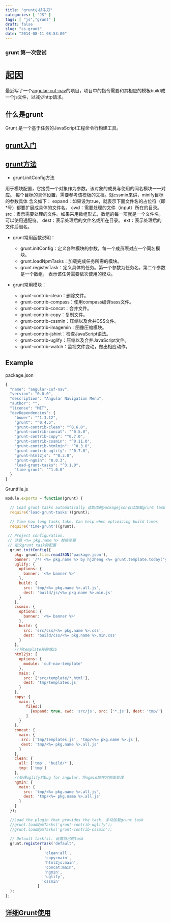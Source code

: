 ```yaml
---
title: "grunt小试牛刀"
categories: [ "JS" ]
tags: [ "js","grunt" ]
draft: false
slug: "cs-grunt"
date: "2014-08-11 08:53:00"
---
```


### grunt 第一次尝试

# 起因
最近写了一个[angular-cuf-nav][0]的项目，项目中的指令需要和其相应的模板build成一个js文件，以减少http请求。

## 什么是grunt
Grunt 是一个基于任务的JavaScript工程命令行构建工具。

## [grunt入门][2]

## [grunt方法][1]
- grunt.initConfig方法


<!--more-->


  用于模块配置，它接受一个对象作为参数。该对象的成员与使用的同名模块一一对应。
 每个目标的具体设置，需要参考该模板的文档。就cssmin来讲，minify目标的参数具体 含义如下：
		expand：如果设为true，就表示下面文件名的占位符（即*号）都要扩展成具体的文件名。
		cwd：需要处理的文件（input）所在的目录。
		src：表示需要处理的文件。如果采用数组形式，数组的每一项就是一个文件名，可以使用通配符。
		dest：表示处理后的文件名或所在目录。
		ext：表示处理后的文件后缀名。
 
- grunt常用函数说明：

	- grunt.initConfig：定义各种模块的参数，每一个成员项对应一个同名模块。
	- grunt.loadNpmTasks：加载完成任务所需的模块。
	- grunt.registerTask：定义具体的任务。第一个参数为任务名，第二个参数是一个数组， 表示该任务需要依次使用的模块。

- grunt常用模块：

	- grunt-contrib-clean：删除文件。
	- grunt-contrib-compass：使用compass编译sass文件。
	- grunt-contrib-concat：合并文件。
	- grunt-contrib-copy：复制文件。
	- grunt-contrib-cssmin：压缩以及合并CSS文件。
	- grunt-contrib-imagemin：图像压缩模块。
	- grunt-contrib-jshint：检查JavaScript语法。
	- grunt-contrib-uglify：压缩以及合并JavaScript文件。
	- grunt-contrib-watch：监视文件变动，做出相应动作。

##  Example
package.json
```javascript
{
  "name": "angular-cuf-nav",
  "version": "0.0.0",
  "description": "Angular Navigation Menu",
  "author": "",
  "license": "MIT",
  "devDependencies": {
    "bower": "^1.3.12",
    "grunt": "^0.4.5",
    "grunt-contrib-clean": "^0.6.0",
    "grunt-contrib-concat": "^0.5.0",
    "grunt-contrib-copy": "^0.7.0",
    "grunt-contrib-cssmin": "^0.11.0",
    "grunt-contrib-htmlmin": "^0.3.0",
    "grunt-contrib-uglify": "^0.7.0",
    "grunt-html2js": "^0.3.0",
    "grunt-ngmin": "0.0.3",
    "load-grunt-tasks": "^3.1.0",
    "time-grunt": "^1.0.0"
  }
}

```
Gruntfile.js
```javascript
module.exports = function(grunt) {

  // Load grunt tasks automatically 读取你的packagejson自动加载grunt task
  require('load-grunt-tasks')(grunt);

  // Time how long tasks take. Can help when optimizing build times
  require('time-grunt')(grunt);
 
 // Project configuration.
 // 注意 <%= pkg.name %> 替换变量
 // 定义grunt task的配置
  grunt.initConfig({
    pkg: grunt.file.readJSON('package.json'),
    banner: '/*! <%= pkg.name %> by hjzheng <%= grunt.template.today("yyyy-mm-dd") %> */\n',
    uglify: {
      options: {
        banner: '<%= banner %>'
      },
      build: {
        src: 'tmp/<%= pkg.name %>.all.js',
        dest: 'build/js/<%= pkg.name %>.min.js'
      }
    },
    cssmin: {
      options: {
        banner: '<%= banner %>' 
      },
      build: {
        src: 'src/css/<%= pkg.name %>.css',
        dest: 'build/css/<%= pkg.name %>.min.css'
      }   
    },
    //将template转换成JS
    html2js: {
      options: {
        module: 'cuf-nav-template'
      },
      main: {
        src: ['src/template/*.html'],
        dest: 'tmp/templates.js'
      }
    },
    copy: {
      main: {
         files:[
           {expand: true, cwd: 'src/js', src: ['*.js'], dest: 'tmp/'}
         ]
      }
    },
    concat: {
      main: {
       src: ['tmp/templates.js', 'tmp/<%= pkg.name %>.js'],
       dest: 'tmp/<%= pkg.name %>.all.js'
      }  
    }, 
    clean: {
      all: ['tmp', 'build/*'],
      tmp: ['tmp']
    },
    //处理uglify的bug for angular，将ngmin放在它前面处理 
    ngmin: {
      main: {
        src: 'tmp/<%= pkg.name %>.all.js',
        dest: 'tmp/<%= pkg.name %>.all.js'
      }
    }
  });

  //Load the plugin that provides the task. 手动加载grunt task
  //grunt.loadNpmTasks('grunt-contrib-uglify');
  //grunt.loadNpmTasks('grunt-contrib-cssmin');
  
  // Default task(s). 设置自己的task
  grunt.registerTask('default', 
               [
                 'clean:all', 
                 'copy:main', 
                 'html2js:main', 
                 'concat:main', 
                 'ngmin', 
                 'uglify', 
                'cssmin'
              ] 
  );
};
```
## [详细Grunt使用][3]

[0]:https://github.com/hjzheng/angular-cuf-nav
[1]:http://www.cnblogs.com/hubcarl/p/4095122.html
[2]:http://www.gruntjs.org/docs/getting-started.html
[3]:http://yanhaijing.com/grunt/2014/07/14/building-a-javascript-library-with-grunt-js/
